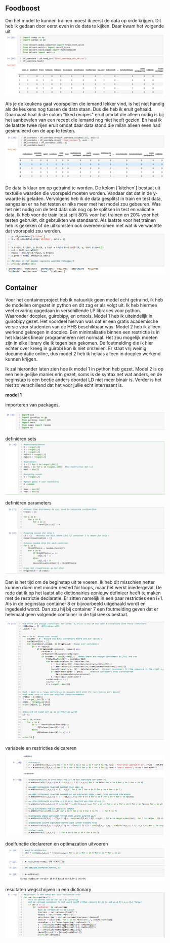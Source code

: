 ## Foodboost

Om het model te kunnen trainen moest ik eerst de data op orde krijgen.
Dit heb ik gedaan door eerst even in de data te kijken.
Daar kwam het volgende uit 
![training a model](https://github.com/Bram-tenCate/Minor-datascience/blob/main/training%20a%20model.png)

Als je de keukens gaat voorspellen die iemand lekker vind, is het niet handig als de keukens nog tussen de data staan. Dus die heb ik eruit gehaald. 
Daarnaast haal ik de colom "liked recipes" eruit omdat die alleen nodig is bij het aanbevelen van een recept die iemand nog niet heeft gezien.
En haal ik de laatste twee rijen eruit omdat daar data stond die milan alleen even had gesimuleerd om de app te testen.
![selecting a model](https://github.com/Bram-tenCate/Minor-datascience/blob/main/selecting%20data.png)

De data is klaar om op getraind te worden. De kolom ['kitchen'] bestaat uit textuële waarden die voorspeld moeten worden.
Vandaar dat dat in de y-waarde is geladen.
Vervolgens heb ik de data gesplitst in train en test data, aangezien er na het testen er niks meer met het model zou gebeuren. 
Was het niet nodig om de test data ook nog op te splitsen in test en validatie data. 
Ik heb voor de train-test split 80% voor het trainen en 20% voor het testen gebruikt, dit gebruikten we standaard.
Als laatste voor het trainen heb ik gekeken of de uitkomsten ook overeenkomen met wat ik verwachtte dat voorspeld zou worden.
![training](https://github.com/Bram-tenCate/Minor-datascience/blob/main/training%20of%20the%20model4.png)

## Container

Voor het containerproject heb ik natuurlijk geen model echt getraind, ik heb de modellen omgezet in python en dit zag er als volgt uit. 
Ik heb hiermee veel ervaring opgedaan in verschillende LP libraries voor python. Waaronder docplex, guirobipy, en ortools.
Model 1 heb ik uiteindelijk in guirobipy gezet. Het voordeel hiervan was dat er een gratis academische versie voor studenten van de HHS beschikbaar was. 
Model 2 heb ik alleen werkend gekregen in docplex. Een minimalisatie binnen een restrictie is in het klassiek lineair programmeren niet normaal. 
Het zou mogelijk moeten zijn in elke library die ik tegen ben gekomen. De foutmelding die ik hier echter over kreeg in guirobi kon ik niet omzeilen. 
Er staat vrij weinig documentatie online, dus model 2 heb ik helaas alleen in docplex werkend kunnen krijgen.   

Ik zal hieronder laten zien hoe ik model 1 in python heb gezet. Model 2 is op een hele gelijke manier erin gezet, soms is de syntax net wat anders, en de beginstap is een beetje anders doordat LD niet meer binair is. Verder is het niet  zo verschillend dat het voor jullie echt interresant is.

**model 1**

importeren van packages. 

![de packages van guirobipy](https://github.com/Bram-tenCate/Minor-datascience/blob/main/packages%20guirobipy.png)

definiëren sets
![definiëren sets](https://github.com/Bram-tenCate/Minor-datascience/blob/main/setdeclaratie.png)

definiëren parameters
![dinieren parameters](https://github.com/Bram-tenCate/Minor-datascience/blob/main/parameter%20declaratie.png)

Dan is het tijd om de beginstap uit te voeren. Ik heb dit misschien netter kunnen doen met minder nested for loops, maar het werkt iniedergeval.
De rede dat ik op het laatst alle dictionairies opnieuw definieer heeft te maken met de restrictie declaratie. 
Er zitten namelijk in een paar restricties een i+1. Als in de beginstap container 8 er bijvoorbeeld uitgehaald wordt en ingedeeld wordt. Dan zou hij bij container 7 een foutmelding geven dat er helemaal geen volgende container in de tijdsreeks bestaat.  

![beginstap](https://github.com/Bram-tenCate/Minor-datascience/blob/main/beginstap%20guirobipy.png)

variabele en restricties delcareren

![variabele + constraint declaratie](https://github.com/Bram-tenCate/Minor-datascience/blob/main/variarble%20and%20constraint%20decl%20guirobipy.png)

doelfunctie declareren en optimazation uitvoeren
![doelfunctie](https://github.com/Bram-tenCate/Minor-datascience/blob/main/optimize%20function.png)

resultaten wegschrijven in een dictionary
![wegschrijven](https://github.com/Bram-tenCate/Minor-datascience/blob/main/oplossing%20wegschrijven%20guirobi.png)
